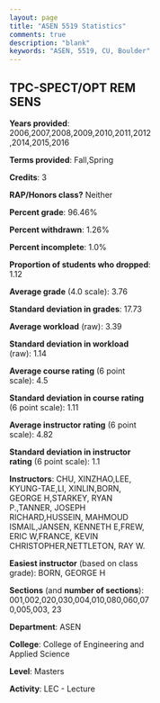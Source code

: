 ```yaml
---
layout: page
title: "ASEN 5519 Statistics"
comments: true
description: "blank"
keywords: "ASEN, 5519, CU, Boulder"
--- 
```

<head>
<script src="https://ajax.googleapis.com/ajax/libs/jquery/2.1.3/jquery.min.js"></script>
<script src="https://dl.dropboxusercontent.com/s/pc42nxpaw1ea4o9/highcharts.js?dl=0"></script>
<!-- <script src="../assets/js/highcharts.js"></script> -->
<style type="text/css">@font-face {
	font-family: "Bebas Neue";
	src: url(https://www.filehosting.org/file/details/544349/BebasNeue%20Regular.otf) format("opentype");
	}
	h1.Bebas { 
		font-family: "Bebas Neue", Verdana, Tahoma;
	}
</style>
</head>
<body>
	<div id="container" style="float: right; width: 45%; height: 88%; margin-left: 2.5%; margin-right: 2.5%;"></div>
	<script language="JavaScript">
		$(document).ready(function() {
		var chart = {type: 'column'};
		var title = {text: 'Grade Distribution'};
		var xAxis = {categories: ['A','B','C','D','F'],crosshair: true};
		var yAxis = {min: 0,title: {text: 'Percentage'}};
		var tooltip = {headerFormat: '<center><b><span style="font-size:20px">{point.key}</span></b></center>',
		               pointFormat: '<td style="padding:0"><b>{point.y:.1f}%</b></td>',
		               footerFormat: '</table>',shared: true,useHTML: true};
		var plotOptions = {column: {pointPadding: 0.0,borderWidth: 0}};  
		var credits = {enabled: false};var series= [{name: 'Percent',data: [81.9,17.21,0.3,0.0,0.59,]}];
		var json = {};
		json.chart = chart;
		json.title = title;
		json.tooltip = tooltip;
		json.xAxis = xAxis;
		json.yAxis = yAxis;  
		json.series = series;
		json.plotOptions = plotOptions;  
		json.credits = credits;
		$('#container').highcharts(json);
	});
	</script>
</body>
			   
## TPC-SPECT/OPT REM SENS

**Years provided**: 2006,2007,2008,2009,2010,2011,2012,2014,2015,2016

**Terms provided**: Fall,Spring

**Credits**: 3

**RAP/Honors class?** Neither

**Percent grade**: 96.46%

**Percent withdrawn**: 1.26%

**Percent incomplete**: 1.0%

**Proportion of students who dropped**: 1.12

**Average grade** (4.0 scale): 3.76

**Standard deviation in grades**: 17.73

**Average workload** (raw): 3.39

**Standard deviation in workload** (raw): 1.14

**Average course rating** (6 point scale): 4.5

**Standard deviation in course rating** (6 point scale): 1.11

**Average instructor rating** (6 point scale): 4.82

**Standard deviation in instructor rating** (6 point scale): 1.1

**Instructors**: CHU, XINZHAO,LEE, KYUNG-TAE,LI, XINLIN,BORN, GEORGE H,STARKEY, RYAN P.,TANNER, JOSEPH RICHARD,HUSSEIN, MAHMOUD ISMAIL,JANSEN, KENNETH E,FREW, ERIC W,FRANCE, KEVIN CHRISTOPHER,NETTLETON, RAY W.

**Easiest instructor** (based on class grade): BORN, GEORGE H

**Sections** (and **number of sections**): 001,002,020,030,004,010,080,060,070,005,003, 23

**Department**: ASEN

**College**: College of Engineering and Applied Science

**Level**: Masters

**Activity**: LEC - Lecture